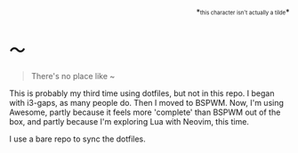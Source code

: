 <div dir="rtl">
*<sub><sup>this character isn't actually a tilde</sup></sub>*
</div>

# 〜

> There's no place like ~

This is probably my third time using dotfiles, but not in this repo. I began
with i3-gaps, as many people do. Then I moved to BSPWM. Now, I'm using Awesome,
partly because it feels more 'complete' than BSPWM out of the box, and partly
because I'm exploring Lua with Neovim, this time. 

I use a bare repo to sync the dotfiles.
